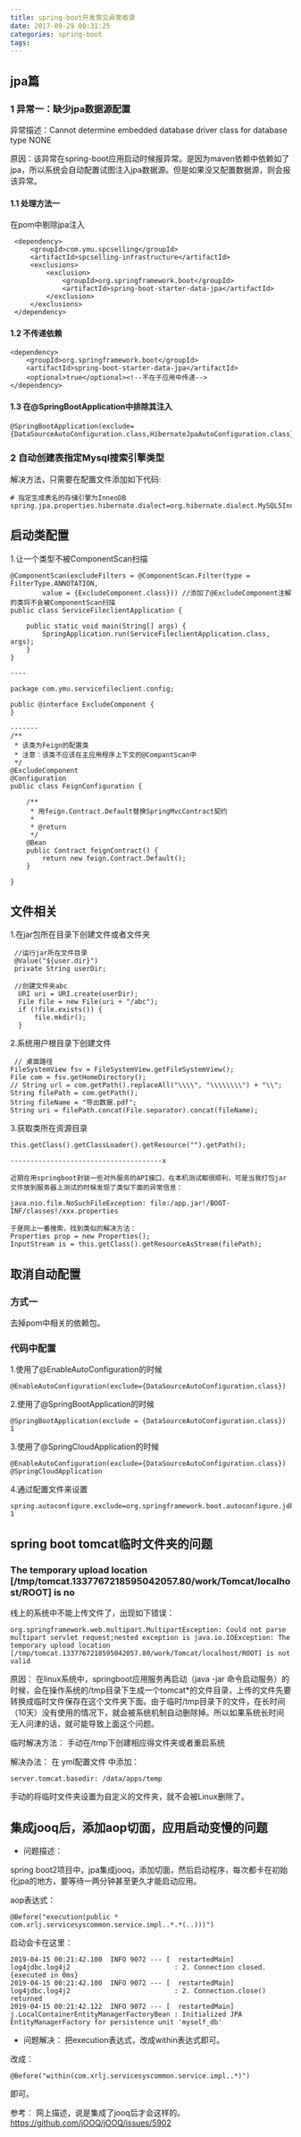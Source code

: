 ```yaml
---
title: spring-boot开发常见异常收录
date: 2017-09-29 00:31:25
categories: spring-boot
tags: 
---
```


## jpa篇

### 1 异常一：缺少jpa数据源配置
异常描述：Cannot determine embedded database driver class for database type NONE

原因：该异常在spring-boot应用启动时候报异常。是因为maven依赖中依赖如了jpa，所以系统会自动配置试图注入jpa数据源。但是如果没又配置数据源，则会报该异常。

#### 1.1 处理方法一
在pom中剔除jpa注入

     <dependency>
         <groupId>com.ymu.spcselling</groupId>
         <artifactId>spcselling-infrastructure</artifactId>
         <exclusions>
             <exclusion>
                 <groupId>org.springframework.boot</groupId>
                 <artifactId>spring-boot-starter-data-jpa</artifactId>
             </exclusion>
         </exclusions>
     </dependency>
     
#### 1.2 不传递依赖

    <dependency>
        <groupId>org.springframework.boot</groupId>
        <artifactId>spring-boot-starter-data-jpa</artifactId>
        <optional>true</optional><!--不在子应用中传递-->
    </dependency>    

    
#### 1.3 在@SpringBootApplication中排除其注入

    @SpringBootApplication(exclude={DataSourceAutoConfiguration.class,HibernateJpaAutoConfiguration.class})

### 2 自动创建表指定Mysql搜索引擎类型

解决方法，只需要在配置文件添加如下代码:
    
    # 指定生成表名的存储引擎为InneoDB
    spring.jpa.properties.hibernate.dialect=org.hibernate.dialect.MySQL5InnoDBDialect

## 启动类配置

1.让一个类型不被ComponentScan扫描

    @ComponentScan(excludeFilters = @ComponentScan.Filter(type = FilterType.ANNOTATION,
            value = {ExcludeComponent.class})) //添加了@ExcludeComponent注解的类将不会被ComponentScan扫描
    public class ServiceFileclientApplication {
    
        public static void main(String[] args) {
            SpringApplication.run(ServiceFileclientApplication.class, args);
        }
    }
    
    ----
    
    package com.ymu.servicefileclient.config;
    
    public @interface ExcludeComponent {
    }
    
    -------
    /**
     * 该类为Feign的配置类
     * 注意：该类不应该在主应用程序上下文的@CompantScan中
     */
    @ExcludeComponent
    @Configuration
    public class FeignConfiguration {
    
        /**
         * 用feign.Contract.Default替换SpringMvcContract契约
         *
         * @return
         */
        @Bean
        public Contract feignContract() {
            return new feign.Contract.Default();
        }
    
    }

## 文件相关

1.在jar包所在目录下创建文件或者文件夹

     //运行jar所在文件目录
     @Value("${user.dir}")
     private String userDir;
     
     //创建文件夹abc
      URI uri = URI.create(userDir);
      File file = new File(uri + "/abc");
      if (!file.exists()) {
          file.mkdir();
      }

2.系统用户根目录下创建文件

     // 桌面路径
    FileSystemView fsv = FileSystemView.getFileSystemView();
    File com = fsv.getHomeDirectory();
    // String url = com.getPath().replaceAll("\\\\", "\\\\\\\\") + "\\";
    String filePath = com.getPath();
    String fileName = "导出数据.pdf";
    String uri = filePath.concat(File.separator).concat(fileName);   
   
3.获取类所在资源目录

    this.getClass().getClassLoader().getResource("").getPath(); 
    
    --------------------------------------x
    
    近期在用springboot封装一些对外服务的API接口，在本机测试都很顺利，可是当我打包jar文件放到服务器上测试的时候发现了类似下面的异常信息：
    
    java.nio.file.NoSuchFileException: file:/app.jar!/BOOT-INF/classes!/xxx.properties 
     
    于是网上一番搜索，找到类似的解决方法：
    Properties prop = new Properties();
    InputStream is = this.getClass().getResourceAsStream(filePath);     
    
## 取消自动配置

### 方式一

去掉pom中相关的依赖包。

### 代码中配置

1.使用了@EnableAutoConfiguration的时候    

    @EnableAutoConfiguration(exclude={DataSourceAutoConfiguration.class})
    
2.使用了@SpringBootApplication的时候

    @SpringBootApplication(exclude = {DataSourceAutoConfiguration.class})
    1
3.使用了@SpringCloudApplication的时候

    @EnableAutoConfiguration(exclude={DataSourceAutoConfiguration.class})
    @SpringCloudApplication
    
4.通过配置文件来设置

    spring.autoconfigure.exclude=org.springframework.boot.autoconfigure.jdbc.DataSourceAutoConfiguration
    1
    
  
## spring boot tomcat临时文件夹的问题
 
###  The temporary upload location [/tmp/tomcat.1337767218595042057.80/work/Tomcat/localhost/ROOT] is no 

线上的系统中不能上传文件了，出现如下错误：

    org.springframework.web.multipart.MultipartException: Could not parse multipart servlet request;nested exception is java.io.IOException: The temporary upload location [/tmp/tomcat.1337767218595042057.80/work/Tomcat/localhost/ROOT] is not valid 
    
原因： 
在linux系统中，springboot应用服务再启动（java -jar 命令启动服务）的时候，会在操作系统的/tmp目录下生成一个tomcat*的文件目录，上传的文件先要转换成临时文件保存在这个文件夹下面。由于临时/tmp目录下的文件，在长时间（10天）没有使用的情况下，就会被系统机制自动删除掉。所以如果系统长时间无人问津的话，就可能导致上面这个问题。

临时解决方法： 
手动在/tmp下创建相应得文件夹或者重启系统

解决办法： 
在 yml配置文件 中添加：

    server.tomcat.basedir: /data/apps/temp  
    
手动的将临时文件夹设置为自定义的文件夹，就不会被Linux删除了。    
    
 
 ## 集成jooq后，添加aop切面，应用启动变慢的问题
 
- 问题描述：
 
 spring boot2项目中，jpa集成jooq，添加切面，然后启动程序，每次都卡在初始化jpa的地方，要等待一两分钟甚至更久才能启动应用。

aop表达式：

    @Before("execution(public * com.xrlj.servicesyscommon.service.impl..*.*(..)))")
    
启动会卡在这里：    

    2019-04-15 00:21:42.100  INFO 9072 --- [  restartedMain] log4jdbc.log4j2                          : 2. Connection closed. {executed in 0ms} 
    2019-04-15 00:21:42.100  INFO 9072 --- [  restartedMain] log4jdbc.log4j2                          : 2. Connection.close() returned 
    2019-04-15 00:21:42.122  INFO 9072 --- [  restartedMain] j.LocalContainerEntityManagerFactoryBean : Initialized JPA EntityManagerFactory for persistence unit 'myself_db'

- 问题解决：
把execution表达式，改成within表达式即可。    

改成：

    @Before("within(com.xrlj.servicesyscommon.service.impl..*)")

即可。

参考：
网上描述，说是集成了jooq后才会这样的。   
https://github.com/jOOQ/jOOQ/issues/5902
     
    
